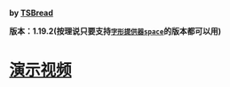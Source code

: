 **by [TSBread](https://space.bilibili.com/450655172 "转到TSBread的B站")**

**版本：1.19.2(按理说只要支持[`字形提供器space`](https://www.bilibili.com/read/cv15732133 "ctrl+f搜索:字形提供器space")的版本都可以用)**

# [演示视频](https://www.bilibili.com/video/BV1GT411P72M)
